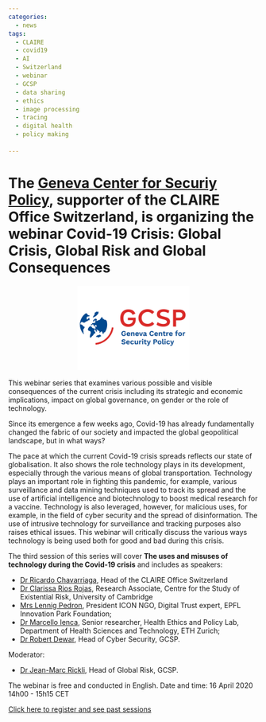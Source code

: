 ```yaml
---
categories:
  - news
tags:
  - CLAIRE
  - covid19
  - AI
  - Switzerland
  - webinar
  - GCSP
  - data sharing
  - ethics
  - image processing
  - tracing
  - digital health
  - policy making

---
```


# The [Geneva Center for Securiy Policy](http://gcsp.ch), supporter of the CLAIRE Office Switzerland, is organizing the webinar Covid-19 Crisis: Global Crisis, Global Risk and Global Consequences


<p align="center"><a href="https://www.gcsp.ch/events/covid-19-webinar-series-global-crisis-global-risk-and-global-consequences-3"><img src="/assets/images/images_posts/logo_GCSP.png"  width="45%"></a></p> 


 This webinar series that examines various possible and visible consequences of the current crisis including its strategic and economic implications, impact on global governance, on gender or the role of technology.

Since its emergence a few weeks ago, Covid-19 has already fundamentally changed the fabric of our society and impacted the global geopolitical landscape, but in what ways?

The pace at which the current Covid-19 crisis spreads reflects our state of globalisation. It also shows the role technology plays in its development, especially through the various means of global transportation.  Technology plays an important role in fighting this pandemic, for example, various surveillance and data mining techniques used to track its spread and the use of artificial intelligence and biotechnology to boost medical research for a vaccine. Technology is also leveraged, however, for malicious uses, for example, in the field of cyber security and the spread of disinformation. The use of intrusive technology for surveillance and tracking purposes also raises ethical issues. This webinar will critically discuss the various ways technology is being used both for good and bad during this crisis.

The third session of this series will cover **The uses and misuses of technology during the Covid-19 crisis** and includes as speakers:

* [Dr Ricardo Chavarriaga](http://ricardo.chavarriaga.me), Head of the CLAIRE Office Switzerland
* [Dr Clarissa Rios Rojas](https://www.gcsp.ch/our-experts/dr-clarissa-rios-rojas), Research Associate, Centre for the Study of Existential Risk, University of Cambridge
* [Mrs Lennig Pedron](https://icon.ngo/whoweare/), President ICON NGO, Digital Trust expert, EPFL Innovation Park Foundation;
* [Dr Marcello Ienca](https://bioethics.ethz.ch/the-group/people/person-detail.marcello-ienca.html), Senior researcher, Health Ethics and Policy Lab, Department of Health Sciences and Technology, ETH Zurich;
* [Dr Robert Dewar](https://www.gcsp.ch/our-experts/dr-robert-dewar), Head of Cyber Security, GCSP. 
  

Moderator: 
* [Dr Jean-Marc Rickli](https://www.gcsp.ch/our-experts/dr-jean-marc-rickli), Head of Global Risk, GCSP.
 
 The webinar is free and conducted in English. 
 Date and time: 16 April 2020 14h00 - 15h15 CET

 [Click here to register and see past sessions](https://www.gcsp.ch/events/covid-19-webinar-series-global-crisis-global-risk-and-global-consequences-3)

